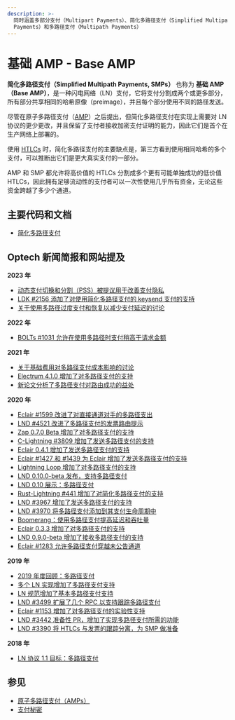 ```yaml
---
description: >-
  同时涵盖多部分支付（Multipart Payments）、简化多路径支付（Simplified Multipath
  Payments）和多路径支付（Multipath Payments）
---
```


# 基础 AMP - Base AMP

**简化多路径支付（Simplified Multipath Payments, SMPs）** 也称为 **基础 AMP（Base AMP）**，是一种闪电网络（LN）支付，它将支付分割成两个或更多部分，所有部分共享相同的哈希原像（preimage），并且每个部分使用不同的路径发送。

尽管在原子多路径支付（[AMP](https://bitcoinops.org/en/topics/atomic-multipath/)）之后提出，但简化多路径支付在实现上需要对 LN 协议的更少更改，并且保留了支付者接收加密支付证明的能力，因此它们是首个在生产网络上部署的。

使用 [HTLCs](https://bitcoinops.org/en/topics/htlc/) 时，简化多路径支付的主要缺点是，第三方看到使用相同哈希的多个支付，可以推断出它们是更大真实支付的一部分。

AMP 和 SMP 都允许将高价值的 HTLCs 分割成多个更有可能单独成功的低价值 HTLCs，因此拥有足够流动性的支付者可以一次性使用几乎所有资金，无论这些资金跨越了多少个通道。

## 主要代码和文档

* [简化多路径支付](https://lists.linuxfoundation.org/pipermail/lightning-dev/2018-November/001577.html)

## Optech 新闻简报和网站提及

**2023 年**

* [动态支付切换和分割（PSS）被提议用于改善支付隐私](https://bitcoinops.org/en/newsletters/2023/10/04/#payment-splitting-and-switching)
* [LDK #2156 添加了对使用简化多路径支付的 keysend 支付的支持](https://bitcoinops.org/en/newsletters/2023/06/21/#ldk-2156)
* [关于使用多路径过度支付和恢复以减少支付延迟的讨论](https://bitcoinops.org/en/newsletters/2023/02/22/#ln-quality-of-service-flag)

**2022 年**

* [BOLTs #1031 允许在使用多路径时支付稍高于请求金额](https://bitcoinops.org/en/newsletters/2022/11/16/#bolts-1031)

**2021 年**

* [关于基础费用对多路径支付成本影响的讨论](https://bitcoinops.org/en/newsletters/2021/08/25/#zero-base-fee-ln-discussion)
* [Electrum 4.1.0 增加了对多路径支付的支持](https://bitcoinops.org/en/newsletters/2021/05/19/#electrum-4-1-0-enhances-lightning-features)
* [新论文分析了多路径支付对路由成功的益处](https://bitcoinops.org/en/newsletters/2021/03/31/#paper-on-probabilistic-path-selection)

**2020 年**

* [Eclair #1599 改进了对直接通道对手的多路径支出](https://bitcoinops.org/en/newsletters/2020/11/18/#eclair-1599)
* [LND #4521 改进了多路径支付的发票路由提示](https://bitcoinops.org/en/newsletters/2020/08/19/#lnd-4521)
* [Zap 0.7.0 Beta 增加了对多路径支付的支持](https://bitcoinops.org/en/newsletters/2020/07/22/#zap-0-7-0-beta-released)
* [C-Lightning #3809 增加了发送多路径支付的支持](https://bitcoinops.org/en/newsletters/2020/07/22/#c-lightning-3809)
* [Eclair 0.4.1 增加了发送多路径支付的支持](https://bitcoinops.org/en/newsletters/2020/07/08/#eclair-0-4-1)
* [Eclair #1427 和 #1439 为 Eclair 增加了发送多路径支付的支持](https://bitcoinops.org/en/newsletters/2020/07/08/#eclair-1427)
* [Lightning Loop 增加了对多路径支付的支持](https://bitcoinops.org/en/newsletters/2020/05/20/#lightning-loop-using-multipath-payments)
* [LND 0.10.0-beta 发布，支持多路径支付](https://bitcoinops.org/en/newsletters/2020/05/06/#lnd-0-10-0-beta)
* [LND 0.10 展示：多路径支付](https://bitcoinops.org/en/newsletters/2020/05/06/#lnd-v0-10)
* [Rust-Lightning #441 增加了对简化多路径支付的支持](https://bitcoinops.org/en/newsletters/2020/04/22/#rust-lightning-441)
* [LND #3967 增加了发送多路径支付的支持](https://bitcoinops.org/en/newsletters/2020/04/15/#lnd-3967)
* [LND #3970 将多路径支付添加到其支付生命周期中](https://bitcoinops.org/en/newsletters/2020/04/08/#lnd-3970)
* [Boomerang：使用多路径支付提高延迟和吞吐量](https://bitcoinops.org/en/newsletters/2020/02/26/#boomerang-redundancy-improves-latency-and-throughput-in-payment-channel-networks)
* [Eclair 0.3.3 增加了对多路径支付的支持](https://bitcoinops.org/en/newsletters/2020/02/05/#upgrade-to-eclair-0-3-3)
* [LND 0.9.0-beta 增加了接收多路径支付的支持](https://bitcoinops.org/en/newsletters/2020/01/29/#upgrade-to-lnd-0-9-0-beta)
* [Eclair #1283 允许多路径支付穿越未公告通道](https://bitcoinops.org/en/newsletters/2020/01/22/#eclair-1283)

**2019 年**

* [2019 年度回顾：多路径支付](https://bitcoinops.org/en/newsletters/2019/12/28/#multipath)
* [多个 LN 实现增加了多路径支付支持](https://bitcoinops.org/en/newsletters/2019/12/18/#ln-implementations-add-multipath-payment-support)
* [LN 规范增加了基本多路径支付支持](https://bitcoinops.org/en/newsletters/2019/12/18/#bolts-643)
* [LND #3499 扩展了几个 RPC 以支持跟踪多路径支付](https://bitcoinops.org/en/newsletters/2019/11/27/#lnd-3499)
* [Eclair #1153 增加了对多路径支付的实验性支持](https://bitcoinops.org/en/newsletters/2019/11/20/#eclair-1153)
* [LND #3442 准备性 PR，增加了实现多路径支付所需的功能](https://bitcoinops.org/en/newsletters/2019/11/13/#lnd-3442)
* [LND #3390 将 HTLCs 与发票的跟踪分离，为 SMP 做准备](https://bitcoinops.org/en/newsletters/2019/09/11/#lnd-3390)

**2018 年**

* [LN 协议 1.1 目标：多路径支付](https://bitcoinops.org/en/newsletters/2018/11/20/#multi-path-payments)

## 参见

* [原子多路径支付（AMPs）](https://bitcoinops.org/en/topics/atomic-multipath/)
* [支付秘密](https://bitcoinops.org/en/topics/payment-secrets/)
